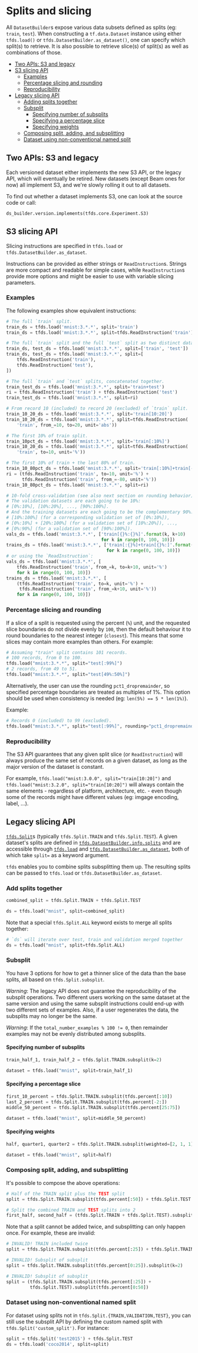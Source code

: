 # Splits and slicing

All `DatasetBuilder`s expose various data subsets defined as splits (eg:
`train`, `test`). When constructing a `tf.data.Dataset` instance using either
`tfds.load()` or `tfds.DatasetBuilder.as_dataset()`, one can specify which
split(s) to retrieve. It is also possible to retrieve slice(s) of split(s)
as well as combinations of those.

 * [Two APIs: S3 and legacy](#two-apis-s3-and-legacy)
 * [S3 slicing API](#s3-slicing-api)
   * [Examples](#examples)
   * [Percentage slicing and rounding](#percentage-slicing-and-rounding)
   * [Reproducibility](#reproducibility)
 * [Legacy slicing API](#legacy-slicing-api)
   * [Adding splits together](#adding-splits-together)
   * [Subsplit](#subsplit)
     * [Specifying number of subsplits](#specifying-number-of-subsplits)
     * [Specifying a percentage slice](#specifying-a-percentage-slice)
     * [Specifying weights](#specifying-weights)
   * [Composing split, adding, and subsplitting](#composing-split-adding-and-subsplitting)
   * [Dataset using non-conventional named split](#dataset-using-non-conventional-named-split)

## Two APIs: S3 and legacy

Each versioned dataset either implements the new S3 API, or the legacy API,
which will eventually be retired. New datasets (except Beam ones for now) all
implement S3, and we're slowly rolling it out to all datasets.

To find out whether a dataset implements S3, one can look at the source code
or call:

```
ds_builder.version.implements(tfds.core.Experiment.S3)
```

## S3 slicing API

Slicing instructions are specified in `tfds.load` or `tfds.DatasetBuilder.as_dataset`.

Instructions can be provided as either strings or  `ReadInstruction`s.
Strings are more compact and
readable for simple cases, while `ReadInstruction`s provide more options
and might be easier to use with variable slicing parameters.

### Examples

The following examples show equivalent instructions:

```py
# The full `train` split.
train_ds = tfds.load('mnist:3.*.*', split='train')
train_ds = tfds.load('mnist:3.*.*', split=tfds.ReadInstruction('train'))

# The full `train` split and the full `test` split as two distinct datasets.
train_ds, test_ds = tfds.load('mnist:3.*.*', split=['train', 'test'])
train_ds, test_ds = tfds.load('mnist:3.*.*', split=[
    tfds.ReadInstruction('train'),
    tfds.ReadInstruction('test'),
])

# The full `train` and `test` splits, concatenated together.
train_test_ds = tfds.load('mnist:3.*.*', split='train+test')
ri = tfds.ReadInstruction('train') + tfds.ReadInstruction('test')
train_test_ds = tfds.load('mnist:3.*.*', split=ri)

# From record 10 (included) to record 20 (excluded) of `train` split.
train_10_20_ds = tfds.load('mnist:3.*.*', split='train[10:20]')
train_10_20_ds = tfds.load('mnist:3.*.*', split=tfds.ReadInstruction(
    'train', from_=10, to=20, unit='abs'))

# The first 10% of train split.
train_10pct_ds = tfds.load('mnist:3.*.*', split='train[:10%]')
train_10_20_ds = tfds.load('mnist:3.*.*', split=tfds.ReadInstruction(
    'train', to=10, unit='%'))

# The first 10% of train + the last 80% of train.
train_10_80pct_ds = tfds.load('mnist:3.*.*', split='train[:10%]+train[-80%:]')
ri = (tfds.ReadInstruction('train', to=10, unit='%') +
      tfds.ReadInstruction('train', from_=-80, unit='%'))
train_10_80pct_ds = tfds.load('mnist:3.*.*', split=ri)

# 10-fold cross-validation (see also next section on rounding behavior):
# The validation datasets are each going to be 10%:
# [0%:10%], [10%:20%], ..., [90%:100%].
# And the training datasets are each going to be the complementary 90%:
# [10%:100%] (for a corresponding validation set of [0%:10%]),
# [0%:10%] + [20%:100%] (for a validation set of [10%:20%]), ...,
# [0%:90%] (for a validation set of [90%:100%]).
vals_ds = tfds.load('mnist:3.*.*', ['train[{}%:{}%]'.format(k, k+10)
                                    for k in range(0, 100, 10)])
trains_ds = tfds.load('mnist:3.*.*', ['train[:{}%]+train[{}%:]'.format(k, k+10)
                                      for k in range(0, 100, 10)])
# or using the `ReadInstruction`:
vals_ds = tfds.load('mnist:3.*.*', [
    tfds.ReadInstruction('train', from_=k, to=k+10, unit='%')
    for k in range(0, 100, 10)])
trains_ds = tfds.load('mnist:3.*.*', [
    (tfds.ReadInstruction('train', to=k, unit='%') +
     tfds.ReadInstruction('train', from_=k+10, unit='%'))
    for k in range(0, 100, 10)])
```

### Percentage slicing and rounding

If a slice of a split is requested using the percent (`%`) unit, and the
requested slice boundaries do not divide evenly by `100`, then the default
behaviour it to round boundaries to the nearest integer (`closest`). This means
that some slices may contain more examples than others. For example:

```py
# Assuming "train" split contains 101 records.
# 100 records, from 0 to 100.
tfds.load("mnist:3.*.*", split="test[:99%]")
# 2 records, from 49 to 51.
tfds.load("mnist:3.*.*", split="test[49%:50%]")
```

Alternatively, the user can use the rounding `pct1_dropremainder`, so specified
percentage boundaries are treated as multiples of 1%. This option should be used
when consistency is needed (eg: `len(5%) == 5 * len(1%)`).

Example:

```py
# Records 0 (included) to 99 (excluded).
tfds.load("mnist:3.*.*", split="test[:99%]", rounding="pct1_dropremainder")
```

### Reproducibility

The S3 API guarantees that any given split slice (or `ReadInstruction`) will
always produce the same set of records on a given dataset, as long as the major
version of the dataset is constant.

For example, `tfds.load("mnist:3.0.0", split="train[10:20]")` and
`tfds.load("mnist:3.2.0", split="train[10:20]")` will always contain the same
elements - regardless of platform, architecture, etc. - even though some of
the records might have different values (eg: imgage encoding, label, ...).

## Legacy slicing API

[`tfds.Split`](api_docs/python/tfds/Split.md)s (typically `tfds.Split.TRAIN` and
`tfds.Split.TEST`). A given dataset's splits are defined in
[`tfds.DatasetBuilder.info.splits`](api_docs/python/tfds/core/DatasetBuilder.md#info)
and are accessible through [`tfds.load`](api_docs/python/tfds/load.md) and
[`tfds.DatasetBuilder.as_dataset`](api_docs/python/tfds/core/DatasetBuilder.md#as_dataset),
both of which take `split=` as a keyword argument.

`tfds` enables you to combine splits
subsplitting them up. The resulting splits can be passed to `tfds.load` or
`tfds.DatasetBuilder.as_dataset`.

### Add splits together

```py
combined_split = tfds.Split.TRAIN + tfds.Split.TEST

ds = tfds.load("mnist", split=combined_split)
```

Note that a special `tfds.Split.ALL` keyword exists to merge all splits
together:

```py
# `ds` will iterate over test, train and validation merged together
ds = tfds.load("mnist", split=tfds.Split.ALL)
```

### Subsplit

You have 3 options for how to get a thinner slice of the data than the
base splits, all based on `tfds.Split.subsplit`.

*Warning*: The legacy API does not guarantee the reproducibility of the subsplit
operations. Two different users working on the same dataset at the same version
and using the same subsplit instructions could end-up with two different sets
of examples. Also, if a user regenerates the data, the subsplits may no longer
be the same.

*Warning*: If the `total_number_examples % 100 != 0`, then remainder examples
may not be evenly distributed among subsplits.

#### Specifying number of subsplits

```py
train_half_1, train_half_2 = tfds.Split.TRAIN.subsplit(k=2)

dataset = tfds.load("mnist", split=train_half_1)
```

#### Specifying a percentage slice

```py
first_10_percent = tfds.Split.TRAIN.subsplit(tfds.percent[:10])
last_2_percent = tfds.Split.TRAIN.subsplit(tfds.percent[-2:])
middle_50_percent = tfds.Split.TRAIN.subsplit(tfds.percent[25:75])

dataset = tfds.load("mnist", split=middle_50_percent)
```

#### Specifying weights

```py
half, quarter1, quarter2 = tfds.Split.TRAIN.subsplit(weighted=[2, 1, 1])

dataset = tfds.load("mnist", split=half)
```

### Composing split, adding, and subsplitting

It's possible to compose the above operations:

```py
# Half of the TRAIN split plus the TEST split
split = tfds.Split.TRAIN.subsplit(tfds.percent[:50]) + tfds.Split.TEST

# Split the combined TRAIN and TEST splits into 2
first_half, second_half = (tfds.Split.TRAIN + tfds.Split.TEST).subsplit(k=2)
```

Note that a split cannot be added twice, and subsplitting can only happen once.
For example, these are invalid:

```py
# INVALID! TRAIN included twice
split = tfds.Split.TRAIN.subsplit(tfds.percent[:25]) + tfds.Split.TRAIN

# INVALID! Subsplit of subsplit
split = tfds.Split.TRAIN.subsplit(tfds.percent[0:25]).subsplit(k=2)

# INVALID! Subsplit of subsplit
split = (tfds.Split.TRAIN.subsplit(tfds.percent[:25]) +
         tfds.Split.TEST).subsplit(tfds.percent[0:50])
```

### Dataset using non-conventional named split

For dataset using splits not in `tfds.Split.{TRAIN,VALIDATION,TEST}`, you can
still use the subsplit API by defining the custom named split with
`tfds.Split('custom_split')`. For instance:

```py
split = tfds.Split('test2015') + tfds.Split.TEST
ds = tfds.load('coco2014', split=split)
```
